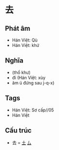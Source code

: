 # 去

## Phát âm
* Hán Việt: Qù
* Hán Việt: khứ

## Nghĩa
* (thổ khư)
* đi (Hán Việt: xùy
* âm ü đứng sau j-q-x)

## Tags
* Hán Việt: Sơ cấp//05
* Hán Việt

## Cấu trúc
* 去 = [土](土.md) [厶](厶.md)

<script>window.HANZI_FIELD='去';</script>